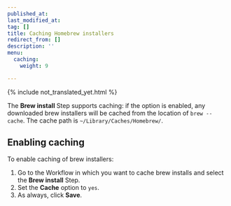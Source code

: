 ```yaml
---
published_at:
last_modified_at:
tag: []
title: Caching Homebrew installers
redirect_from: []
description: ''
menu:
  caching:
    weight: 9

---
```

{% include not_translated_yet.html %}

The **Brew install** Step supports caching: if the option is enabled, any downloaded brew installers will be cached from the location of `brew --cache`. The cache path is `~/Library/Caches/Homebrew/`.

## Enabling caching

To enable caching of brew installers:

1. Go to the Workflow in which you want to cache brew installs and select the **Brew install** Step.
2. Set the **Cache** option to `yes`.
3. As always, click **Save**.